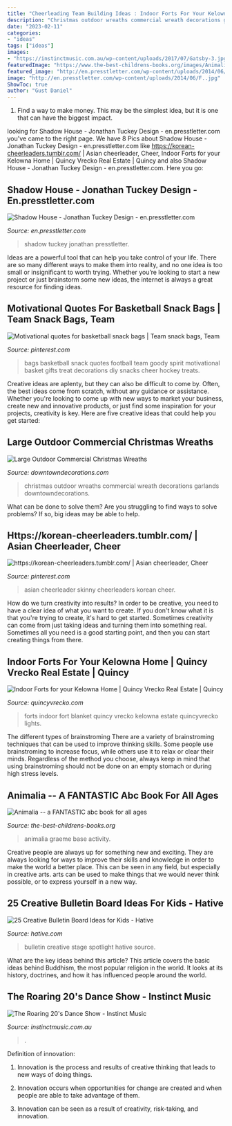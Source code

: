 ```yaml
---
title: "Cheerleading Team Building Ideas : Indoor Forts For Your Kelowna Home"
description: "Christmas outdoor wreaths commercial wreath decorations garlands downtowndecorations"
date: "2023-02-11"
categories:
- "ideas"
tags: ["ideas"]
images:
- "https://instinctmusic.com.au/wp-content/uploads/2017/07/Gatsby-3.jpg"
featuredImage: "https://www.the-best-childrens-books.org/images/Animalia-Koala.jpg"
featured_image: "http://en.presstletter.com/wp-content/uploads/2014/06/F..jpg"
image: "http://en.presstletter.com/wp-content/uploads/2014/06/F..jpg"
ShowToc: true
author: "Gust Daniel"
---
```



1) Find a way to make money. This may be the simplest idea, but it is one that can have the biggest impact.

	

		
looking for Shadow House - Jonathan Tuckey Design - en.presstletter.com you've came to the right page. We have 8 Pics about Shadow House - Jonathan Tuckey Design - en.presstletter.com like https://korean-cheerleaders.tumblr.com/ | Asian cheerleader, Cheer, Indoor Forts for your Kelowna Home | Quincy Vrecko Real Estate | Quincy and also Shadow House - Jonathan Tuckey Design - en.presstletter.com. Here you go:
		
    
## Shadow House - Jonathan Tuckey Design - En.presstletter.com

<img loading=lazy src="http://en.presstletter.com/wp-content/uploads/2014/06/F..jpg" onerror="this.onerror=null;this.src='https://tse3.mm.bing.net/th?id=OIP.xrjuaHEASnnlL-CJAskQQwHaKP&amp;pid=15.1';" alt="Shadow House - Jonathan Tuckey Design - en.presstletter.com">

_Source: en.presstletter.com_

>shadow tuckey jonathan presstletter. 

	

Ideas are a powerful tool that can help you take control of your life. There are so many different ways to make them into reality, and no one idea is too small or insignificant to worth trying. Whether you’re looking to start a new project or just brainstorm some new ideas, the internet is always a great resource for finding ideas.

    
## Motivational Quotes For Basketball Snack Bags | Team Snack Bags, Team

<img loading=lazy src="https://i.pinimg.com/736x/8f/d5/fd/8fd5fd5f27bd762e2f371e14c871f134--snack-bags-treat-bags.jpg" onerror="this.onerror=null;this.src='https://tse1.mm.bing.net/th?id=OIP.Y6TLmSuSfR1EnMr6TAgc-AHaJ3&amp;pid=15.1';" alt="Motivational quotes for basketball snack bags | Team snack bags, Team">

_Source: pinterest.com_

>bags basketball snack quotes football team goody spirit motivational basket gifts treat decorations diy snacks cheer hockey treats. 

	

Creative ideas are aplenty, but they can also be difficult to come by. Often, the best ideas come from scratch, without any guidance or assistance. Whether you're looking to come up with new ways to market your business, create new and innovative products, or just find some inspiration for your projects, creativity is key. Here are five creative ideas that could help you get started: 

    
## Large Outdoor Commercial Christmas Wreaths

<img loading=lazy src="http://downtowndecorations.com/wp-content/uploads/2014/09/Vero-Beach-Mall-031.jpg" onerror="this.onerror=null;this.src='https://tse2.mm.bing.net/th?id=OIP.OV0Pmu6YDKsP0jUj575fHQHaLH&amp;pid=15.1';" alt="Large Outdoor Commercial Christmas Wreaths">

_Source: downtowndecorations.com_

>christmas outdoor wreaths commercial wreath decorations garlands downtowndecorations. 

	

What can be done to solve them?
Are you struggling to find ways to solve problems? If so, big ideas may be able to help.

    
## Https://korean-cheerleaders.tumblr.com/ | Asian Cheerleader, Cheer

<img loading=lazy src="https://i.pinimg.com/736x/12/7e/01/127e010bd4f40c0f147931be891e6da5.jpg" onerror="this.onerror=null;this.src='https://tse2.mm.bing.net/th?id=OIP._-2D4lde4WNWP06D85X1IwHaLH&amp;pid=15.1';" alt="https://korean-cheerleaders.tumblr.com/ | Asian cheerleader, Cheer">

_Source: pinterest.com_

>asian cheerleader skinny cheerleaders korean cheer. 

	

How do we turn creativity into results?
In order to be creative, you need to have a clear idea of what you want to create. If you don't know what it is that you're trying to create, it's hard to get started. Sometimes creativity can come from just taking ideas and turning them into something real. Sometimes all you need is a good starting point, and then you can start creating things from there.

    
## Indoor Forts For Your Kelowna Home | Quincy Vrecko Real Estate | Quincy

<img loading=lazy src="https://www.quincyvrecko.com/wp-content/uploads/2017/07/blanket-fort-1200.986e70df.jpg" onerror="this.onerror=null;this.src='https://tse3.mm.bing.net/th?id=OIP.0sqX0ia0CvfNKpTC0rb_rwHaE8&amp;pid=15.1';" alt="Indoor Forts for your Kelowna Home | Quincy Vrecko Real Estate | Quincy">

_Source: quincyvrecko.com_

>forts indoor fort blanket quincy vrecko kelowna estate quincyvrecko lights. 

	

The different types of brainstroming
There are a variety of brainstroming techniques that can be used to improve thinking skills. Some people use brainstroming to increase focus, while others use it to relax or clear their minds. Regardless of the method you choose, always keep in mind that using brainstroming should not be done on an empty stomach or during high stress levels.

    
## Animalia -- A FANTASTIC Abc Book For All Ages

<img loading=lazy src="https://www.the-best-childrens-books.org/images/Animalia-Koala.jpg" onerror="this.onerror=null;this.src='https://tse3.mm.bing.net/th?id=OIP.irTtykkO60Vnksd9aJjj5QHaKC&amp;pid=15.1';" alt="Animalia -- a FANTASTIC abc book for all ages">

_Source: the-best-childrens-books.org_

>animalia graeme base activity. 

	

Creative people are always up for something new and exciting. They are always looking for ways to improve their skills and knowledge in order to make the world a better place. This can be seen in any field, but especially in creative arts. arts can be used to make things that we would never think possible, or to express yourself in a new way.

    
## 25 Creative Bulletin Board Ideas For Kids - Hative

<img loading=lazy src="https://hative.com/wp-content/uploads/2014/06/bulletin-board-ideas/4-spotlight-work-on-stage-bulletin-board.jpg" onerror="this.onerror=null;this.src='https://tse3.mm.bing.net/th?id=OIP.7aRDDQnXYg7L06z1Mz7hbAHaJ3&amp;pid=15.1';" alt="25 Creative Bulletin Board Ideas for Kids - Hative">

_Source: hative.com_

>bulletin creative stage spotlight hative source. 

	

What are the key ideas behind this article?
This article covers the basic ideas behind Buddhism, the most popular religion in the world. It looks at its history, doctrines, and how it has influenced people around the world.

    
## The Roaring 20&#039;s Dance Show - Instinct Music

<img loading=lazy src="https://instinctmusic.com.au/wp-content/uploads/2017/07/Gatsby-3.jpg" onerror="this.onerror=null;this.src='https://tse1.mm.bing.net/th?id=OIP.iIkwHTRq-GnlKG_jDNT8wAHaLH&amp;pid=15.1';" alt="The Roaring 20&#039;s Dance Show - Instinct Music">

_Source: instinctmusic.com.au_

>. 

	

Definition of innovation:
1. Innovation is the process and results of creative thinking that leads to new ways of doing things.
2. Innovation occurs when opportunities for change are created and when people are able to take advantage of them.

3. Innovation can be seen as a result of creativity, risk-taking, and innovation.

